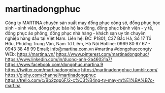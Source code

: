 # martinadongphuc
Công ty MARTINA chuyên sản xuất may đồng phục công sở, đồng phục học sinh - sinh viên, đồng phục bảo hộ lao động, đồng phục bệnh viện - y tế, đồng phục áo phông, đồng phục nhà hàng - khách sạn uy tín chuyên nghiệp hàng đầu tại Việt Nam. Liên hệ:  ĐC: P1801, C37 Bắc Hà, Số 17 Tố Hữu, Phường Trung Văn, Nam Từ Liêm, Hà Nội  Hotline: 0969 80 67 67 - 0943 38 48 99 Email; info@martina.com.vn #martina #dongphuccongty WEb: https://martina.vn/  https://www.pinterest.com/martinadongphuc/ https://www.linkedin.com/in/duong-anh-2a46031a7/ https://www.facebook.com/dongphuc.martina.9 https://twitter.com/martinadongphuc https://martinadongphuc.tumblr.com/ https://giphy.com/channel/martinadongphuc https://trello.com/c/Bb2zqg6F/2-c%C3%B4ng-ty-may-m%E1%BA%B7c-martina
